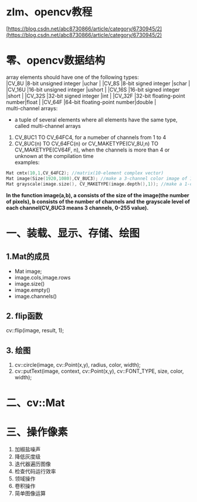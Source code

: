 # zlm、opencv教程
[https://blog.csdn.net/abc8730866/article/category/6730945/2](https://blog.csdn.net/abc8730866/article/category/6730945/2)
# 零、opencv数据结构
array elements should have one of the following types:  
|CV_8U	|8-bit unsigned integer      |uchar  |
|CV_8S	|8-bit signed integer	     |schar  |
|CV_16U	|16-bit unsigned integer     |ushort |
|CV_16S	|16-bit signed integer	     |short  |
|CV_32S	|32-bit signed integer	     |int    |
|CV_32F	|32-bit floating-point number|float  |
|CV_64F	|64-bit floating-point number|double |  
multi-channel arrays:  
- a tuple of several elements where all elements have the same type, called multi-channel arrays
1. CV_8UC1 TO CV_64FC4, for a numeber of channels from 1 to 4
2. CV_8UC(n) TO CV_64FC(n) or CV_MAKETYPE(CV_8U,n) TO CV_MAKETYPE(CV64F, n), when the channels is more than 4 or unknown at the compilation time  
examples:  
```C++
Mat cmtx(10,1,CV_64FC2); //matrix(10-element complex vector)  
Mat image(Size(1920,1080),CV_8UC3); //make a 3-channel color image of 1920 columns and 1080 rows  
Mat grayscale(image.size(), CV_MAKETYPE(image.depth(),1)); //make a 1-channel image of the same size and same channel type as img
```
**In the function image(a,b), a consists of the size of the image(the number of pixels), b consists of the number of channels and the grayscale level of each channel(CV_8UC3 means 3 channels, 0-255 value).**

# 一、装载、显示、存储、绘图
## 1.Mat的成员
- Mat image;
- image.cols,image.rows
- image.size()
- image.empty()
- image.channels()
## 2. flip函数
cv::flip(image, result, 1);
## 3. 绘图
1. cv::circle(image, cv::Point(x,y), radius, color, width);
2. cv::putText(image, context, cv::Point(x,y), cv::FONT_TYPE, size, color, width);

# 二、cv::Mat

# 三、操作像素
1. 加椒盐噪声
2. 降低灰度级
3. 迭代器遍历图像
4. 检查代码运行效率
5. 领域操作
6. 卷积操作
7. 简单图像运算
